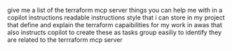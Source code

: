 give me a list of the terraform mcp server things you can help me with in a copilot instructions readable instructions style that i can store in my project that define and explain the terraform capaibilities for my work in awas that also instructs copilot to create these as tasks group easiliy to identify they are related to the terrraform mcp server

